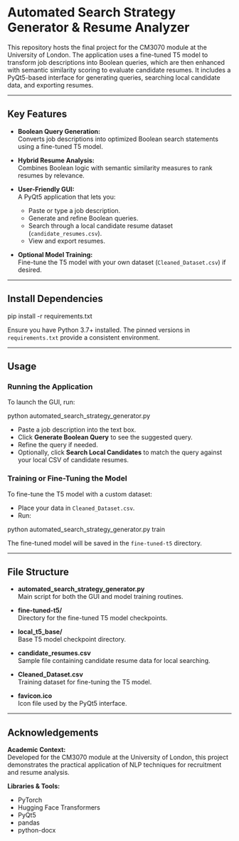 # Automated Search Strategy Generator & Resume Analyzer

This repository hosts the final project for the CM3070 module at the University of London. The application uses a fine-tuned T5 model to transform job descriptions into Boolean queries, which are then enhanced with semantic similarity scoring to evaluate candidate resumes. It includes a PyQt5-based interface for generating queries, searching local candidate data, and exporting resumes.

---

## Key Features

- **Boolean Query Generation:**  
  Converts job descriptions into optimized Boolean search statements using a fine-tuned T5 model.

- **Hybrid Resume Analysis:**  
  Combines Boolean logic with semantic similarity measures to rank resumes by relevance.

- **User-Friendly GUI:**  
  A PyQt5 application that lets you:
  - Paste or type a job description.
  - Generate and refine Boolean queries.
  - Search through a local candidate resume dataset (`candidate_resumes.csv`).
  - View and export resumes.

- **Optional Model Training:**  
  Fine-tune the T5 model with your own dataset (`Cleaned_Dataset.csv`) if desired.

---

## Install Dependencies


pip install -r requirements.txt


Ensure you have Python 3.7+ installed. The pinned versions in `requirements.txt` provide a consistent environment.

---

## Usage

### Running the Application

To launch the GUI, run:


python automated_search_strategy_generator.py


- Paste a job description into the text box.
- Click **Generate Boolean Query** to see the suggested query.
- Refine the query if needed.
- Optionally, click **Search Local Candidates** to match the query against your local CSV of candidate resumes.

### Training or Fine-Tuning the Model

To fine-tune the T5 model with a custom dataset:

- Place your data in `Cleaned_Dataset.csv`.
- Run:


python automated_search_strategy_generator.py train


The fine-tuned model will be saved in the `fine-tuned-t5` directory.

---

## File Structure

- **automated_search_strategy_generator.py**  
  Main script for both the GUI and model training routines.

- **fine-tuned-t5/**  
  Directory for the fine-tuned T5 model checkpoints.

- **local_t5_base/**  
  Base T5 model checkpoint directory.

- **candidate_resumes.csv**  
  Sample file containing candidate resume data for local searching.

- **Cleaned_Dataset.csv**  
  Training dataset for fine-tuning the T5 model.

- **favicon.ico**  
  Icon file used by the PyQt5 interface.

---

## Acknowledgements

**Academic Context:**  
Developed for the CM3070 module at the University of London, this project demonstrates the practical application of  NLP techniques for recruitment and resume analysis.

**Libraries & Tools:**
- PyTorch
- Hugging Face Transformers
- PyQt5
- pandas
- python-docx

